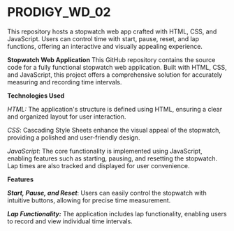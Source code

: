 # PRODIGY_WD_02
This repository hosts a stopwatch web app crafted with HTML, CSS, and JavaScript. Users can control time with start, pause, reset, and lap functions, offering an interactive and visually appealing experience.


****Stopwatch Web Application****
This GitHub repository contains the source code for a fully functional stopwatch web application. Built with HTML, CSS, and JavaScript, this project offers a comprehensive solution for accurately measuring and recording time intervals.

****Technologies Used****

_HTML:_ The application's structure is defined using HTML, ensuring a clear and organized layout for user interaction.

_CSS_: Cascading Style Sheets enhance the visual appeal of the stopwatch, providing a polished and user-friendly design.

_JavaScript_: The core functionality is implemented using JavaScript, enabling features such as starting, pausing, and resetting the stopwatch. Lap times are also tracked and displayed for user convenience.

****Features****

**_Start, Pause, and Reset_**: Users can easily control the stopwatch with intuitive buttons, allowing for precise time measurement.

**_Lap Functionality:_** The application includes lap functionality, enabling users to record and view individual time intervals.


